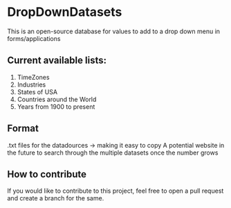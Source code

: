 # DropDownDatasets
This is an open-source database for values to add to a drop down menu in forms/applications

## Current available lists:
1. TimeZones
2. Industries
3. States of USA
4. Countries around the World
5. Years from 1900 to present

## Format
.txt files for the datadources -> making it easy to copy
A potential website in the future to search through the multiple datasets once the number grows

## How to contribute
If you would like to contribute to this project, feel free to open a pull request and create a branch for the same.

